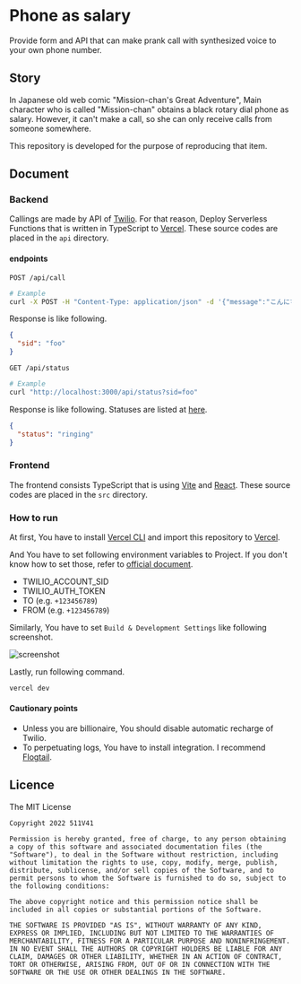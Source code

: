 # Phone as salary

Provide form and API that can make prank call with synthesized voice to your own phone number.

## Story

In Japanese old web comic "Mission-chan's Great Adventure", Main character who is called "Mission-chan" obtains a black rotary dial phone as salary. However, it can't make a call, so she can only receive calls from someone somewhere.

This repository is developed for the purpose of reproducing that item.

## Document

### Backend

Callings are made by API of [Twilio](https://www.twilio.com). For that reason, Deploy Serverless Functions that is written in TypeScript to [Vercel](https://vercel.com). These source codes are placed in the `api` directory.

#### endpoints

`POST /api/call`

```sh
# Example
curl -X POST -H "Content-Type: application/json" -d '{"message":"こんにちは世界"}' http://localhost:3000/api/call
```

Response is like following.

```json
{
  "sid": "foo"
}
```

`GET /api/status`

```sh
# Example
curl "http://localhost:3000/api/status?sid=foo"
```

Response is like following. Statuses are listed at [here](https://www.twilio.com/docs/voice/api/call-resource#call-status-values).

```json
{
  "status": "ringing"
}
```

### Frontend

The frontend consists TypeScript that is using [Vite](https://vitejs.dev) and [React](https://reactjs.org/). These source codes are placed in the `src` directory.

### How to run

At first, You have to install [Vercel CLI](https://vercel.com/docs/cli) and import this repository to [Vercel](https://vercel.com).

And You have to set following environment variables to Project. If you don't know how to set those, refer to [official document](https://vercel.com/support/articles/how-to-add-vercel-environment-variables).

- TWILIO_ACCOUNT_SID
- TWILIO_AUTH_TOKEN
- TO (e.g. `+123456789`)
- FROM (e.g. `+123456789`)

Similarly, You have to set `Build & Development Settings` like following screenshot.

![screenshot](https://user-images.githubusercontent.com/43729396/154822289-4c950cb3-a9d2-4b4d-bd34-88dd227bc197.png)

Lastly, run following command.

```sh
vercel dev
```

#### Cautionary points

- Unless you are billionaire, You should disable automatic recharge of Twilio.
- To perpetuating logs, You have to install integration. I recommend [Flogtail](https://vercel.com/integrations/flogtail).

## Licence

The MIT License

```
Copyright 2022 511V41

Permission is hereby granted, free of charge, to any person obtaining a copy of this software and associated documentation files (the "Software"), to deal in the Software without restriction, including without limitation the rights to use, copy, modify, merge, publish, distribute, sublicense, and/or sell copies of the Software, and to permit persons to whom the Software is furnished to do so, subject to the following conditions:

The above copyright notice and this permission notice shall be included in all copies or substantial portions of the Software.

THE SOFTWARE IS PROVIDED "AS IS", WITHOUT WARRANTY OF ANY KIND, EXPRESS OR IMPLIED, INCLUDING BUT NOT LIMITED TO THE WARRANTIES OF MERCHANTABILITY, FITNESS FOR A PARTICULAR PURPOSE AND NONINFRINGEMENT. IN NO EVENT SHALL THE AUTHORS OR COPYRIGHT HOLDERS BE LIABLE FOR ANY CLAIM, DAMAGES OR OTHER LIABILITY, WHETHER IN AN ACTION OF CONTRACT, TORT OR OTHERWISE, ARISING FROM, OUT OF OR IN CONNECTION WITH THE SOFTWARE OR THE USE OR OTHER DEALINGS IN THE SOFTWARE.
```
